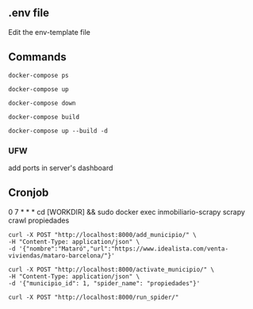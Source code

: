 ## .env file
Edit the env-template file

## Commands
`docker-compose ps`

`docker-compose up`

`docker-compose down`

`docker-compose build`

`docker-compose up --build -d`

### UFW
add ports in server's dashboard


## Cronjob
0 7 * * * cd [WORKDIR] && sudo docker exec inmobiliario-scrapy scrapy crawl propiedades

```
curl -X POST "http://localhost:8000/add_municipio/" \
-H "Content-Type: application/json" \
-d '{"nombre":"Mataró","url":"https://www.idealista.com/venta-viviendas/mataro-barcelona/"}'
```

```
curl -X POST "http://localhost:8000/activate_municipio/" \
-H "Content-Type: application/json" \
-d '{"municipio_id": 1, "spider_name": "propiedades"}'
```


```
curl -X POST "http://localhost:8000/run_spider/"
```